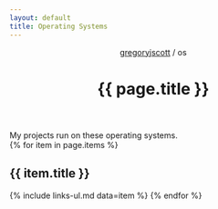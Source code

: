 ```yaml
---
layout: default
title: Operating Systems
---
```


<header>
  <nav>
    <a href="/">gregoryjscott</a> / os
  </nav>

  <h1>{{ page.title }}</h1>
</header>

<section markdown="1">
My projects run on these operating systems.
</section>

<section>
{% for item in page.items %}
  <h1>{{ item.title }}</h1>

  {% include links-ul.md data=item %}
{% endfor %}
</section>
